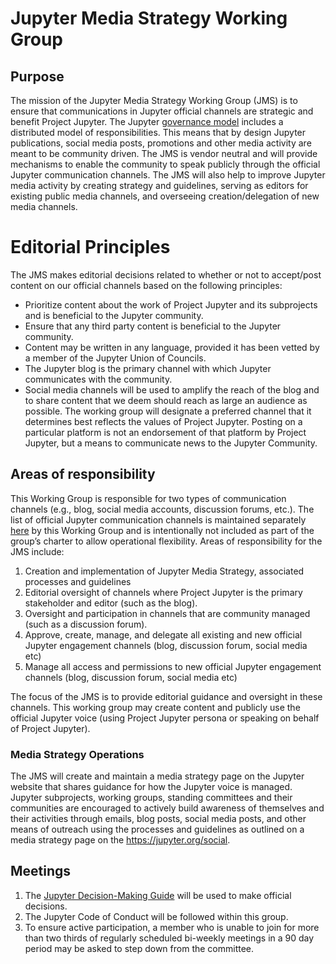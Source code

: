 # Jupyter Media Strategy Working Group

## Purpose

The mission of the Jupyter Media Strategy Working Group (JMS) is to ensure that communications in Jupyter official channels are strategic and benefit Project Jupyter. The Jupyter [governance model](https://jupyter.org/governance/standing_committees_and_working_groups.html) includes a distributed model of responsibilities. This means that by design Jupyter publications, social media posts, promotions and other media activity are meant to be community driven. The JMS is vendor neutral and will provide mechanisms to enable the community to speak publicly through the official Jupyter communication channels. The JMS will also help to improve Jupyter media activity by creating strategy and guidelines, serving as editors for existing public media channels, and overseeing creation/delegation of new media channels.

# Editorial Principles

The JMS makes editorial decisions related to whether or not to accept/post content on our official channels based on the following principles:

- Prioritize content about the work of Project Jupyter and its subprojects and is beneficial to the Jupyter community.
- Ensure that any third party content is beneficial to the Jupyter community.
- Content may be written in any language, provided it has been vetted by a member of the Jupyter Union of Councils.
- The Jupyter blog is the primary channel with which Jupyter communicates with the community.
- Social media channels will be used to amplify the reach of the blog and to share content that we deem should reach as large an audience as possible. The working group will designate a preferred channel that it determines best reflects the values of Project Jupyter. Posting on a particular platform is not an endorsement of that platform by Project Jupyter, but a means to communicate news to the Jupyter Community.

## Areas of responsibility

This Working Group is responsible for two types of communication channels (e.g., blog, social media accounts, discussion forums, etc.). The list of official Jupyter communication channels is maintained separately [here](https://jupyter.org/social) by this Working Group and is intentionally not included as part of the group’s charter to allow operational flexibility. Areas of responsibility for the JMS include:

1. Creation and implementation of Jupyter Media Strategy, associated processes and guidelines
2. Editorial oversight of channels where Project Jupyter is the primary stakeholder and editor (such as the blog).
3. Oversight and participation in channels that are community managed (such as a discussion forum).
4. Approve, create, manage, and delegate all existing and new official Jupyter engagement channels (blog, discussion forum, social media etc)
5. Manage all access and permissions to new official Jupyter engagement channels (blog, discussion forum, social media etc)

The focus of the JMS is to provide editorial guidance and oversight in these channels. This working group may create content and publicly use the official Jupyter voice (using Project Jupyter persona or speaking on behalf of Project Jupyter).

### Media Strategy Operations

The JMS will create and maintain a media strategy page on the Jupyter website that shares guidance for how the Jupyter voice is managed. Jupyter subprojects, working groups, standing committees and their communities are encouraged to actively build awareness of themselves and their activities through emails, blog posts, social media posts, and other means of outreach using the processes and guidelines as outlined on a media strategy page on the https://jupyter.org/social.

## Meetings

1. The [Jupyter Decision-Making Guide](https://jupyter.org/governance/decision_making.html) will be used to make official decisions.
2. The Jupyter Code of Conduct will be followed within this group.
3. To ensure active participation, a member who is unable to join for more than two thirds of regularly scheduled bi-weekly meetings in a 90 day period may be asked to step down from the committee.
